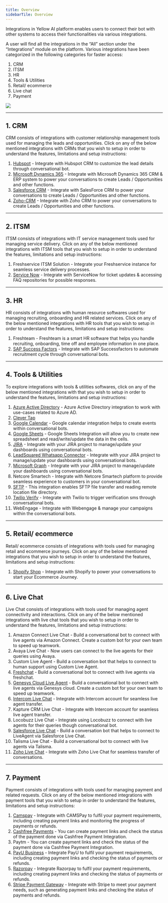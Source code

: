 ```yaml
---
title: Overview
sidebarTile: Overview
---
```



Integrations in Yellow AI platform enables users to connect their bot with other systems to access their functionalities via various integrations.

A user will find all the integrations in the “All” section under the “Integrations” module on the platform. Various integrations have been categorized in the following categories for faster access:

1. CRM
2. ITSM
3. HR
4. Tools & Utilities
5. Retail/ ecommerce
6. Live chat
7. Payment

![](https://i.imgur.com/znB46aY.png)




---
## 1. CRM 

CRM consists of integrations with customer relationship management tools used for managing the leads and opportunities. Click on any of the below mentioned integrations with CRMs that you wish to setup in order to understand the features, limitations and setup instructions:

1. [Hubspot](https://docs.yellow.ai/docs/platform_concepts/appConfiguration/hubspot-crm) - Integrate with Hubspot CRM to customize the lead details through conversational bot.
2. [Microsoft Dynamics 365](https://docs.yellow.ai/docs/platform_concepts/appConfiguration/microsoft-dynamics/) - Integrate with Microsoft Dynamics 365 CRM & ERP system to power your conversations to create Leads / Opportunities and other functions.
3. [Salesforce CRM](https://docs.yellow.ai/docs/platform_concepts/appConfiguration/salesforce-service-cloud) - Integrate with SalesForce CRM to power your conversations to create Leads / Opportunities and other functions.
4. [Zoho-CRM](https://docs.yellow.ai/docs/platform_concepts/appConfiguration/zoho-crm) - Integrate with Zoho CRM to power your conversations to create Leads / Opportunities and other functions.

---
## 2.  ITSM

ITSM consists of integrations with IT service management tools used for managing service delivery. Click on any of the below mentioned integrations with ITSM tools that you wish to setup in order to understand the features, limitations and setup instructions:

1. Freshservice ITSM Solution - Integrate your Freshservice instance for seamless service delivery processes.
2. [Service Now](https://docs.yellow.ai/docs/platform_concepts/appConfiguration/service-now/) - Integrate with ServiceNow for ticket updates & accessing FAQ repositories for possible responses.

---
## 3. HR

HR consists of integrations with human resource softwares used for managing recruiting, onboarding and HR related services. Click on any of the below mentioned integrations with HR tools that you wish to setup in order to understand the features, limitations and setup instructions:

1. Freshteam - Freshteam is a smart HR software that helps you handle recruiting, onboarding, time off and employee information in one place.
2. [SAP Success Factors](https://docs.yellow.ai/docs/platform_concepts/appConfiguration/successfactors/#references) - Integrate with SAP Successfactors to automate recruitment cycle through conversational bots.

---
## 4. Tools & Utilities

To explore integrations with tools & utilities softwares, click on any of the below mentioned integrations with that you wish to setup in order to understand the features, limitations and setup instructions:

1. [Azure Active Directory](https://docs.yellow.ai/docs/platform_concepts/appConfiguration/azure-ad/#references) - Azure Active Directory integration to work with use-cases related to Azure AD.
2. [Clever Tap](https://docs.yellow.ai/docs/platform_concepts/appConfiguration/clevertap)
3. [Google Calendar](https://docs.yellow.ai/docs/platform_concepts/appConfiguration/google-calendar/) - Google calendar integration helps to create events within conversational bots.
4. [Google Sheets](https://docs.yellow.ai/docs/platform_concepts/appConfiguration/google-sheets/) - Google Sheets Integration will allow you to create new spreadsheet and read/write/update the data in the cells.
5. [JIRA](https://docs.yellow.ai/docs/platform_concepts/appConfiguration/jira/) - Integrate with your JIRA project to manage/update your dashboards using conversational bots.
6. [LeadSquared Whatsapp Connector](https://docs.yellow.ai/docs/platform_concepts/appConfiguration/leadSquared-wa-connector/) - Integrate with your JIRA project to manage/update your dashboards using conversational bots.
7. [Microsoft Graph](https://docs.yellow.ai/docs/platform_concepts/appConfiguration/microsoft-graph/) - Integrate with your JIRA project to manage/update your dashboards using conversational bots.
8. Netcore Smartech - Integrate with Netcore Smartech platform to provide seamless experience to customers in your conversational bot.
9. [SFTP](https://docs.yellow.ai/docs/platform_concepts/appConfiguration/sftp/) - This integration enables SFTP file transfer and reading remote location file directory.
10. [Twilio Verify](https://docs.yellow.ai/docs/platform_concepts/appConfiguration/twilio-verify/) - Integrate with Twilio to trigger verification sms through conversational bots.
11. WebEngage - Integrate with Webengage & manage your campaigns within the conversational bots.

---
## 5. Retail/ ecommerce

Retail/ ecommerce consists of integrations with tools used for managing retail and ecommerce journeys. Click on any of the below mentioned integrations that you wish to setup in order to understand the features, limitations and setup instructions:

1. [Shopify Shop](https://docs.yellow.ai/docs/platform_concepts/appConfiguration/shopify/) - Integrate with Shopify to power your conversations to start your Ecommerce Journey.

---
## 6. Live Chat

Live Chat consists of integrations with tools used for managing agent connectivity and interactions. Click on any of the below mentioned integrations with live chat tools that you wish to setup in order to understand the features, limitations and setup instructions:

1. Amazon Connect Live Chat - Build a conversational bot to connect with live agents via Amazon Connect. Create a custom bot for your own team to speed up teamwork.
2. Avaya Live Chat - Now users can connect to the live agents for their queries using Avaya.
3. Custom Live Agent - Build a conversation bot that helps to connect to human support using Custom Live Agent.
4. [Freshchat](https://docs.yellow.ai/docs/platform_concepts/appConfiguration/freshdesk/) - Build a conversational bot to connect with live agents via freshchat.
5. [Genesys Cloud Live Agent](https://docs.yellow.ai/docs/platform_concepts/appConfiguration/genesys-cloud-livechat/) - Build a conversational bot to connect with live agents via Genesys cloud. Create a custom bot for your own team to speed up teamwork.
6. [Intercom Live Chat](https://docs.yellow.ai/docs/platform_concepts/appConfiguration/intercom-livechat/) - Integrate with Intercom account for seamless live agent transfer.
7. Kapture CRM Live Chat - Integrate with Intercom account for seamless live agent transfer.
8. Locobuzz Live Chat - Integrate using Locobuzz to connect with live agents for their queries though conversational bot.
9. [Salesforce Live Chat](https://docs.yellow.ai/docs/platform_concepts/appConfiguration/salesforce-service-cloud/) - Build a conversation bot that helps to connect to LiveAgent via Salesforce Live Chat.
10. Talisma Live Chat - Build a conversational bot to connect with live agents via Talisma.
11. [Zoho Live Chat](https://docs.yellow.ai/docs/platform_concepts/appConfiguration/zoho-live-chat) - Integrate with Zoho Live Chat for seamless transfer of conversations.

---
## 7. Payment

Payment consists of integrations with tools used for managing payment and related requests. Click on any of the below mentioned integrations with payment tools that you wish to setup in order to understand the features, limitations and setup instructions:

1. [Camspay](https://docs.yellow.ai/docs/platform_concepts/appConfiguration/camspay/) - Integrate with CAMSPay to fulfil your payment requirements, including creating payment links and monitoring the progress of payments or refunds.
2. [Cashfree Payments](https://docs.yellow.ai/docs/platform_concepts/appConfiguration/camspay/) - You can create payment links and check the status of the payment done via Cashfree Payment Integration.
3. Paytm - You can create payment links and check the status of the payment done via Cashfree Payment Integration.
4. [PayU Business](https://docs.yellow.ai/docs/platform_concepts/appConfiguration/payuBiz/) - Integrate PayU to fulfil your payment requirements, including creating payment links and checking the status of payments or refunds.
5. [Razorpay](https://docs.yellow.ai/docs/platform_concepts/appConfiguration/razorpay/) - Integrate Razorpay to fulfil your payment requirements, including creating payment links and checking the status of payments or refunds.
6. [Stripe Payment Gateway](https://docs.yellow.ai/docs/platform_concepts/appConfiguration/stripe/) - Integrate with Stripe to meet your payment needs, such as generating payment links and checking the status of payments and refunds.


 














